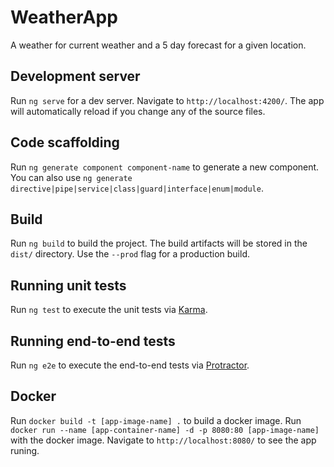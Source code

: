 # WeatherApp

A weather for current weather and a 5 day forecast for a given location.

## Development server

Run `ng serve` for a dev server. Navigate to `http://localhost:4200/`. The app will automatically reload if you change any of the source files.

## Code scaffolding

Run `ng generate component component-name` to generate a new component. You can also use `ng generate directive|pipe|service|class|guard|interface|enum|module`.

## Build

Run `ng build` to build the project. The build artifacts will be stored in the `dist/` directory. Use the `--prod` flag for a production build.

## Running unit tests

Run `ng test` to execute the unit tests via [Karma](https://karma-runner.github.io).

## Running end-to-end tests

Run `ng e2e` to execute the end-to-end tests via [Protractor](http://www.protractortest.org/).

## Docker

Run `docker build -t [app-image-name] .` to build a docker image. 
Run `docker run --name [app-container-name] -d -p 8080:80 [app-image-name]` with the docker image. Navigate to `http://localhost:8080/` to see the app runing.